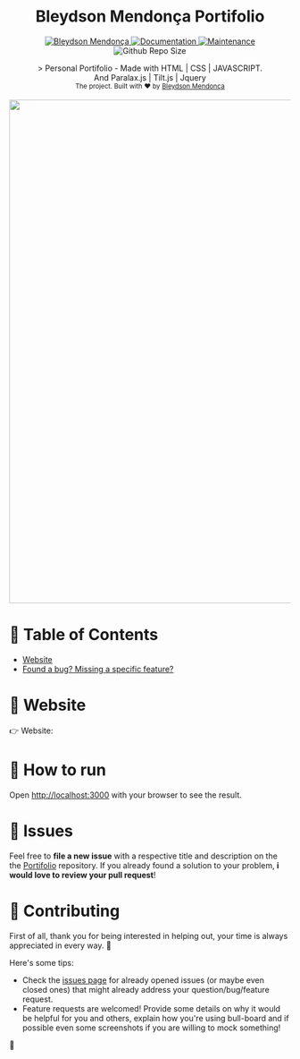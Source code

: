 <h1 align="center">Bleydson Mendonça Portifolio</h1>

<p align="center">	
   <a href="https://www.linkedin.com/in/bleydson-mendon%C3%A7a-24a1b2164/">
      <img alt="Bleydson Mendonça" src="https://img.shields.io/badge/-BleydsonM-4070f4?style=flat&logo=Linkedin&logoColor=white" />
   </a>
  <a href="https://github.com/BleydJS/Meu-Portifolio#readme">
    <img alt="Documentation" src="https://img.shields.io/badge/documentation-yes-4070f4.svg" target="_blank" />
  </a>
  <a href="">
    <img alt="Maintenance" src="https://img.shields.io/badge/Maintained%3F-yes-4070f4.svg" target="_blank" />
  </a>
 
  </a>
  
  <img alt="Github Repo Size" src="https://img.shields.io/github/repo-size/RafaelGoulartB/rafaelgoulartb.github.io?color=4070f4" />
</p>

<div align="center">
> Personal Portifolio - Made with HTML | CSS | JAVASCRIPT. <br/>
 And Paralax.js | Tilt.js | Jquery
</div>

<div align="center">
  <sub>The project. Built with ❤︎ by
    <a href="https://github.com/BleydJS">Bleydson Mendonça</a>
    
  </sub>
</div>

<br />
<div align="center">
  <img src="https://user-images.githubusercontent.com/122636482/233455856-4c487b0c-a71d-49bf-b34a-00a25714d450.png" width="900">
</div>

# :pushpin: Table of Contents

* [Website](#eyes-website)
* [Found a bug? Missing a specific feature?](#bug-issues)


# :eyes: Website
👉  Website: 
   
# :construction_worker: How to run


Open [http://localhost:3000](http://localhost:3000) with your browser to see the result.
<br>

# :bug: Issues

Feel free to **file a new issue** with a respective title and description on the the [Portifolio](https://github.com/BleydJS/projeto-de-estudo/issues) repository. If you already found a solution to your problem, **i would love to review your pull request**!

# :tada: Contributing
First of all, thank you for being interested in helping out, your time is always appreciated in every way. :100:

Here's some tips:

* Check the [issues page](https://github.com/BleydJS/projeto-de-estudo/issues) for already opened issues (or maybe even closed ones) that might already address your question/bug/feature request.
* Feature requests are welcomed! Provide some details on why it would be helpful for you and others, explain how you're using bull-board and if possible even some screenshots if you are willing to mock something!


🚀
